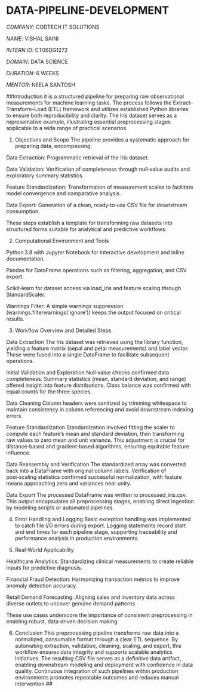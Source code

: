# DATA-PIPELINE-DEVELOPMENT

*COMPANY*: CODTECH IT SOLUTIONS

*NAME*: VISHAL SAINI

*INTERN ID*: CT06DG1272

*DOMAIN*: DATA SCIENCE 

*DURATION*: 6 WEEKS

*MENTOR*: NEELA SANTOSH


##Introduction
it is a structured pipeline for preparing raw observational measurements for machine learning tasks. The process follows the Extract–Transform–Load (ETL) framework and utilizes established Python libraries to ensure both reproducibility and clarity. The Iris dataset serves as a representative example, illustrating essential preprocessing stages applicable to a wide range of practical scenarios.

1. Objectives and Scope
The pipeline provides a systematic approach for preparing data, encompassing:

Data Extraction: Programmatic retrieval of the Iris dataset.

Data Validation: Verification of completeness through null‑value audits and exploratory summary statistics.

Feature Standardization: Transformation of measurement scales to facilitate model convergence and comparative analysis.

Data Export: Generation of a clean, ready‑to‑use CSV file for downstream consumption.

These steps establish a template for transforming raw datasets into structured forms suitable for analytical and predictive workflows.

2. Computational Environment and Tools

Python 3.8 with Jupyter Notebook for interactive development and inline documentation.

Pandas for DataFrame operations such as filtering, aggregation, and CSV export.

Scikit‑learn for dataset access via load_iris and feature scaling through StandardScaler.

Warnings Filter: A simple warnings suppression (warnings.filterwarnings('ignore')) keeps the output focused on critical results.

3. Workflow Overview and Detailed Steps

Data Extraction
The Iris dataset was retrieved using the library function, yielding a feature matrix (sepal and petal measurements) and label vector. These were fused into a single DataFrame to facilitate subsequent operations.

Initial Validation and Exploration
Null‑value checks confirmed data completeness. Summary statistics (mean, standard deviation, and range) offered insight into feature distributions. Class balance was confirmed with equal counts for the three species.

Data Cleaning
Column headers were sanitized by trimming whitespace to maintain consistency in column referencing and avoid downstream indexing errors.

Feature Standardization
Standardization involved fitting the scaler to compute each feature’s mean and standard deviation, then transforming raw values to zero mean and unit variance. This adjustment is crucial for distance‑based and gradient‑based algorithms, ensuring equitable feature influence.

Data Reassembly and Verification
The standardized array was converted back into a DataFrame with original column labels. Verification of post‑scaling statistics confirmed successful normalization, with feature means approaching zero and variances near unity.

Data Export
The processed DataFrame was written to processed_iris.csv. This output encapsulates all preprocessing stages, enabling direct ingestion by modeling scripts or automated pipelines.

4. Error Handling and Logging
Basic exception handling was implemented to catch file I/O errors during export. Logging statements record start and end times for each pipeline stage, supporting traceability and performance analysis in production environments.

5. Real‑World Applicability

Healthcare Analytics: Standardizing clinical measurements to create reliable inputs for predictive diagnosis.

Financial Fraud Detection: Harmonizing transaction metrics to improve anomaly detection accuracy.

Retail Demand Forecasting: Aligning sales and inventory data across diverse outlets to uncover genuine demand patterns.

These use cases underscore the importance of consistent preprocessing in enabling robust, data‑driven decision making.

6. Conclusion
This preprocessing pipeline transforms raw data into a normalized, consumable format through a clear ETL sequence. By automating extraction, validation, cleaning, scaling, and export, this workflow ensures data integrity and supports scalable analytics initiatives. The resulting CSV file serves as a definitive data artifact, enabling downstream modeling and deployment with confidence in data quality. Continuous integration of such pipelines within production environments promotes repeatable outcomes and reduces manual intervention.##
